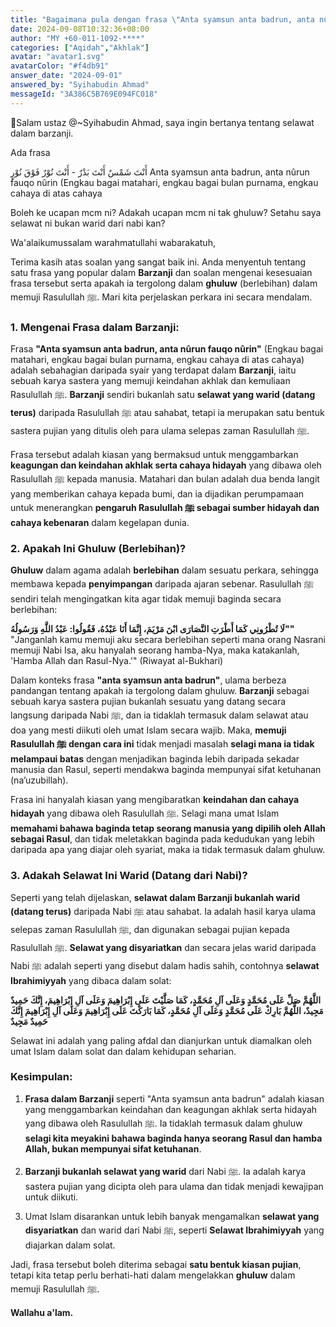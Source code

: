 ```yaml
---
title: "Bagaimana pula dengan frasa \"Anta syamsun anta badrun, anta nûrun fauqo nûrin\" dalam Selawat Barzanji, adakah ucapan ini termasuk ghuluw?"
date: 2024-09-08T10:32:36+08:00
author: "MY +60-011-1092-****"
categories: ["Aqidah","Akhlak"]
avatar: "avatar1.svg"
avatarColor: "#f4db91"
answer_date: "2024-09-01"
answered_by: "Syihabudin Ahmad"
messageId: "3A386C5B769E094FC018"
---
```


🔴Salam ustaz @⁨~Syihabudin Ahmad⁩, saya ingin bertanya tentang selawat dalam barzanji.

Ada frasa 

ﺃَﻧْﺖَ ﺷَﻤْﺲٌ ﺃَﻧْﺖَ ﺑَﺪْﺭٌ - ﺃَﻧْﺖَ ﻧُﻮْﺭٌ ﻓَﻮْﻕَ ﻧُﻮْﺭٍ
Anta syamsun anta badrun, anta nûrun fauqo nûrin
(Engkau bagai matahari, engkau bagai bulan purnama, engkau cahaya di atas cahaya

Boleh ke ucapan mcm ni? Adakah ucapan mcm ni tak ghuluw? Setahu saya selawat ni bukan warid dari nabi kan?

<!--more-->

Wa'alaikumussalam warahmatullahi wabarakatuh,

Terima kasih atas soalan yang sangat baik ini. Anda menyentuh tentang satu frasa yang popular dalam **Barzanji** dan soalan mengenai kesesuaian frasa tersebut serta apakah ia tergolong dalam **ghuluw** (berlebihan) dalam memuji Rasulullah ﷺ. Mari kita perjelaskan perkara ini secara mendalam.

### **1. Mengenai Frasa dalam Barzanji:**
Frasa **"Anta syamsun anta badrun, anta nûrun fauqo nûrin"** (Engkau bagai matahari, engkau bagai bulan purnama, engkau cahaya di atas cahaya) adalah sebahagian daripada syair yang terdapat dalam **Barzanji**, iaitu sebuah karya sastera yang memuji keindahan akhlak dan kemuliaan Rasulullah ﷺ. **Barzanji** sendiri bukanlah satu **selawat yang warid (datang terus)** daripada Rasulullah ﷺ atau sahabat, tetapi ia merupakan satu bentuk sastera pujian yang ditulis oleh para ulama selepas zaman Rasulullah ﷺ.

Frasa tersebut adalah kiasan yang bermaksud untuk menggambarkan **keagungan dan keindahan akhlak serta cahaya hidayah** yang dibawa oleh Rasulullah ﷺ kepada manusia. Matahari dan bulan adalah dua benda langit yang memberikan cahaya kepada bumi, dan ia dijadikan perumpamaan untuk menerangkan **pengaruh Rasulullah ﷺ sebagai sumber hidayah dan cahaya kebenaran** dalam kegelapan dunia.

### **2. Apakah Ini Ghuluw (Berlebihan)?**
**Ghuluw** dalam agama adalah **berlebihan** dalam sesuatu perkara, sehingga membawa kepada **penyimpangan** daripada ajaran sebenar. Rasulullah ﷺ sendiri telah mengingatkan kita agar tidak memuji baginda secara berlebihan:

‏‏**"لَا تُطْرُونِي كَمَا أَطْرَتِ النَّصَارَى ابْنَ مَرْيَمَ، إِنَّمَا أَنَا عَبْدُهُ، فَقُولُوا: عَبْدُ اللَّهِ وَرَسُولُهُ"**  
"Janganlah kamu memuji aku secara berlebihan seperti mana orang Nasrani memuji Nabi Isa, aku hanyalah seorang hamba-Nya, maka katakanlah, 'Hamba Allah dan Rasul-Nya.'" (Riwayat al-Bukhari)

Dalam konteks frasa **"anta syamsun anta badrun"**, ulama berbeza pandangan tentang apakah ia tergolong dalam ghuluw. **Barzanji** sebagai sebuah karya sastera pujian bukanlah sesuatu yang datang secara langsung daripada Nabi ﷺ, dan ia tidaklah termasuk dalam selawat atau doa yang mesti diikuti oleh umat Islam secara wajib. Maka, **memuji Rasulullah ﷺ dengan cara ini** tidak menjadi masalah **selagi mana ia tidak melampaui batas** dengan menjadikan baginda lebih daripada sekadar manusia dan Rasul, seperti mendakwa baginda mempunyai sifat ketuhanan (na’uzubillah).

Frasa ini hanyalah kiasan yang mengibaratkan **keindahan dan cahaya hidayah** yang dibawa oleh Rasulullah ﷺ. Selagi mana umat Islam **memahami bahawa baginda tetap seorang manusia yang dipilih oleh Allah sebagai Rasul**, dan tidak meletakkan baginda pada kedudukan yang lebih daripada apa yang diajar oleh syariat, maka ia tidak termasuk dalam ghuluw.

### **3. Adakah Selawat Ini Warid (Datang dari Nabi)?**
Seperti yang telah dijelaskan, **selawat dalam Barzanji bukanlah warid (datang terus)** daripada Nabi ﷺ atau sahabat. Ia adalah hasil karya ulama selepas zaman Rasulullah ﷺ, dan digunakan sebagai pujian kepada Rasulullah ﷺ. **Selawat yang disyariatkan** dan secara jelas warid daripada Nabi ﷺ adalah seperti yang disebut dalam hadis sahih, contohnya **selawat Ibrahimiyyah** yang dibaca dalam solat:

**اللَّهُمَّ صَلِّ عَلَى مُحَمَّدٍ وَعَلَى آلِ مُحَمَّدٍ، كَمَا صَلَّيْتَ عَلَى إِبْرَاهِيمَ وَعَلَى آلِ إِبْرَاهِيمَ، إِنَّكَ حَمِيدٌ مَجِيدٌ، اللَّهُمَّ بَارِكْ عَلَى مُحَمَّدٍ وَعَلَى آلِ مُحَمَّدٍ، كَمَا بَارَكْتَ عَلَى إِبْرَاهِيمَ وَعَلَى آلِ إِبْرَاهِيمَ إِنَّكَ حَمِيدٌ مَجِيدٌ**

Selawat ini adalah yang paling afdal dan dianjurkan untuk diamalkan oleh umat Islam dalam solat dan dalam kehidupan seharian.

### **Kesimpulan:**

1. **Frasa dalam Barzanji** seperti "Anta syamsun anta badrun" adalah kiasan yang menggambarkan keindahan dan keagungan akhlak serta hidayah yang dibawa oleh Rasulullah ﷺ. Ia tidaklah termasuk dalam ghuluw **selagi kita meyakini bahawa baginda hanya seorang Rasul dan hamba Allah, bukan mempunyai sifat ketuhanan**.

2. **Barzanji bukanlah selawat yang warid** dari Nabi ﷺ. Ia adalah karya sastera pujian yang dicipta oleh para ulama dan tidak menjadi kewajipan untuk diikuti.

3. Umat Islam disarankan untuk lebih banyak mengamalkan **selawat yang disyariatkan** dan warid dari Nabi ﷺ, seperti **Selawat Ibrahimiyyah** yang diajarkan dalam solat.

Jadi, frasa tersebut boleh diterima sebagai **satu bentuk kiasan pujian**, tetapi kita tetap perlu berhati-hati dalam mengelakkan **ghuluw** dalam memuji Rasulullah ﷺ.

**Wallahu a'lam.**
